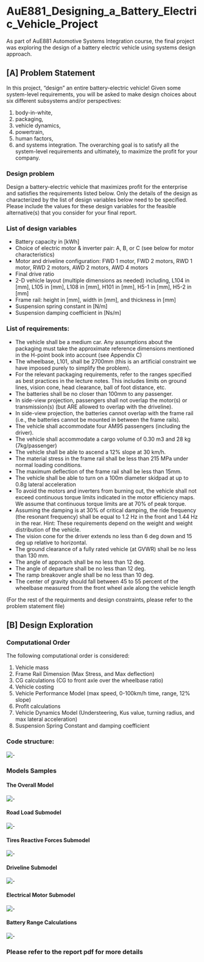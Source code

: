 # AuE881_Designing_a_Battery_Electric_Vehicle_Project
As part of AuE881 Automotive Systems Integration course, the final project was exploring the design of a battery electric vehicle using systems design approach.

## [A] Problem Statement
In this project, “design” an entire battery-electric vehicle! Given some system-level requirements, you will be asked to make design choices about six different subsystems and/or perspectives:
1. body-in-white,
2. packaging,
3. vehicle dynamics,
4. powertrain,
5. human factors,
6. and systems integration.
The overarching goal is to satisfy all the system-level requirements and ultimately, to maximize the profit for your company.

### Design problem
Design a battery-electric vehicle that maximizes profit for the enterprise and satisfies the requirements listed below. Only the details of the design as characterized by the list of design variables below need to be specified. Please include the values for these design variables for the feasible alternative(s) that you consider for your final report.

### List of design variables
* Battery capacity in [kWh]
* Choice of electric motor & inverter pair: A, B, or C (see below for motor characteristics)
* Motor and driveline configuration: FWD 1 motor, FWD 2 motors, RWD 1 motor, RWD 2 motors, AWD 2 motors, AWD 4 motors
* Final drive ratio
* 2-D vehicle layout (multiple dimensions as needed) including, L104 in [mm], L105 in [mm], L108 in [mm], H101 in [mm], H5-1 in [mm], H5-2 in [mm]
* Frame rail: height in [mm], width in [mm], and thickness in [mm]
* Suspension spring constant in [N/m]
* Suspension damping coefficient in [Ns/m]

### List of requirements:
* The vehicle shall be a medium car. Any assumptions about the packaging must take the approximate reference dimensions mentioned in the H-point book into account (see
Appendix C)
* The wheelbase, L101, shall be 2700mm (this is an artificial constraint we have imposed purely to simplify the problem).
* For the relevant packaging requirements, refer to the ranges specified as best practices in the lecture notes. This includes limits on ground lines, vision cone, head clearance, ball of foot distance, etc.
* The batteries shall be no closer than 100mm to any passenger.
* In side-view projection, passengers shall not overlap the motor(s) or transmission(s) (but ARE allowed to overlap with the driveline).
* In side-view projection, the batteries cannot overlap with the frame rail (i.e., the batteries cannot be mounted in between the frame rails).
* The vehicle shall accommodate four AM95 passengers (including the driver).
* The vehicle shall accommodate a cargo volume of 0.30 m3 and 28 kg (7kg/passenger)
* The vehicle shall be able to ascend a 12% slope at 30 km/h.
* The material stress in the frame rail shall be less than 215 MPa under normal loading conditions.
* The maximum deflection of the frame rail shall be less than 15mm.
* The vehicle shall be able to turn on a 100m diameter skidpad at up to 0.8g lateral acceleration
* To avoid the motors and inverters from burning out, the vehicle shall not exceed continuous torque limits indicated in the motor efficiency maps. We assume that continuous torque limits are at 70% of peak torque.
* Assuming the damping is at 30% of critical damping, the ride frequency (the resonant frequency) shall be equal to 1.2 Hz in the front and 1.44 Hz in the rear. Hint: These requirements depend on the weight and weight distribution of the vehicle.
* The vision cone for the driver extends no less than 6 deg down and 15 deg up relative to horizontal.
* The ground clearance of a fully rated vehicle (at GVWR) shall be no less than 130 mm.
* The angle of approach shall be no less than 12 deg.
* The angle of departure shall be no less than 12 deg.
* The ramp breakover angle shall be no less than 10 deg.
* The center of gravity should fall between 45 to 55 percent of the wheelbase measured from the front wheel axle along the vehicle length

(For the rest of the requirments and design constraints, please refer to the problem statement file)

## [B] Design Exploration
### Computational Order
The following computational order is considered:
1.	Vehicle mass
2.	Frame Rail Dimension (Max Stress, and Max deflection)
3.	CG calculations (CG to front axle over the wheelbase ratio)
4.	Vehicle costing
5.	Vehicle Performance Model (max speed, 0-100km/h time, range, 12% slope)
6.	Profit calculations
7.	Vehicle Dynamics Model (Understeering, Kus value, turning radius, and max lateral acceleration)
8.	Suspension Spring Constant and damping coefficient

### Code structure:
![-](https://github.com/atefemran/AuE881_Designing_a_Battery_Electric_Vehicle_Project/blob/main/images/readme01.png?raw=true)

### Models Samples
#### The Overall Model
![-](https://github.com/atefemran/AuE881_Designing_a_Battery_Electric_Vehicle_Project/blob/main/images/readme02.png?raw=true)
#### Road Load Submodel
![-](https://github.com/atefemran/AuE881_Designing_a_Battery_Electric_Vehicle_Project/blob/main/images/readme03.png?raw=true)
#### Tires Reactive Forces Submodel
![-](https://github.com/atefemran/AuE881_Designing_a_Battery_Electric_Vehicle_Project/blob/main/images/readme04.png?raw=true)
#### Driveline Submodel
![-](https://github.com/atefemran/AuE881_Designing_a_Battery_Electric_Vehicle_Project/blob/main/images/readme05.png?raw=true)
#### Electrical Motor Submodel
![-](https://github.com/atefemran/AuE881_Designing_a_Battery_Electric_Vehicle_Project/blob/main/images/readme06.png?raw=true)
#### Battery Range Calculations
![-](https://github.com/atefemran/AuE881_Designing_a_Battery_Electric_Vehicle_Project/blob/main/images/readme07.png?raw=true)

### Please refer to the report pdf for more details
